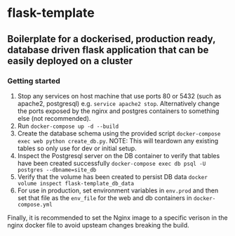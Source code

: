 # flask-template
## Boilerplate for a dockerised, production ready, database driven flask application that can be easily deployed on a cluster 

### Getting started
1. Stop any services on host machine that use ports 80 or 5432 (such as apache2, postgresql) e.g. `service apache2 stop`. Alternatively change the ports exposed by the nginx and postgres containers to something else (not recommended).
2. Run `docker-compose up -d --build`
3. Create the database schema using the provided script `docker-compose exec web python create_db.py`. NOTE: This will teardown any existing tables so only use for dev or initial setup.
4. Inspect the Postgresql server on the DB container to verify that tables have been created successfully `docker-compose exec db psql -U postgres --dbname=site_db`
5. Verify that the volume has been created to persist DB data `docker volume inspect flask-template_db_data`
6. For use in production, set environment variables in `env.prod` and then set that file as the `env_file` for the web and db containers in `docker-compose.yml`

Finally, it is recommended to set the Nginx image to a specific verison in the nginx docker file to avoid upsteam changes breaking the build.
